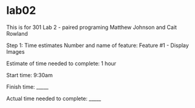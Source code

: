 # lab02
This is for 301 Lab 2 - paired programing 
Matthew Johnson and Cait Rowland 

Step 1: Time estimates 
Number and name of feature: Feature #1 - Display Images

Estimate of time needed to complete: 1 hour

Start time: 9:30am

Finish time: _____

Actual time needed to complete: _____